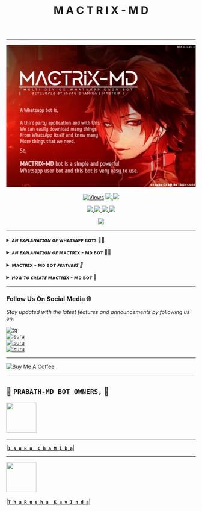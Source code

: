 # <p align="center"> M A C T R I X - M D </p>
 <p align="center">
  <a href="#"><img src="http://readme-typing-svg.herokuapp.com?color=C70039&center=true&vCenter=true&multiline=false&lines=MULTI+DEVICE+WHATSAPP+USER+BOT" alt="">
</p>

***
<p align = center>   <img src="https://raw.githubusercontent.com/IsuruBotz/IsuruData/refs/heads/main/Database/Media/MAIN-LOGO.jpg"</p>
<p align="center">

  <a href="https://github.com/IsuruChamika007/MACTRIX-MD">
    <img src="https://hits.seeyoufarm.com/api/count/incr/badge.svg?url=https%3A%2F%2Fgithub.com%2FIsuruChamika007%2FMACTRIX-MD&count_bg=%2379C83D&title_bg=%23555555&icon=gitpod.svg&icon_color=%23E7E7E7&title=Views&edge_flat=false" alt="Views"/></a>
  
  </a>
  <a href="https://github.com/IsuruChamika007/MACTRIX-MD/fork">
    <img src="https://img.shields.io/github/forks/IsuruChamika007/MACTRIX-MD?label=Forks&style=social">
    
  </a>
  <a href="https://github.com/IsuruChamika007/MACTRIX-MD/stargazers">
    <img src="https://img.shields.io/github/stars/IsuruChamika007/MACTRIX-MD?style=social">
  </a>
</p>

<p align="center">
  <a href="https://github.com/IsuruChamika007/MACTRIX-MD">
    <img src="https://img.shields.io/github/repo-size/IsuruChamika007/MACTRIX-MD?color=purple&label=Repo%20Size&style=plastic">

  </a>
  <a href="https://github.com/IsuruChamika007/MACTRIX-MD">
    <img src="https://img.shields.io/github/license/IsuruChamika007/MACTRIX-MD?color=purple&label=License&style=plastic">

  </a>
  <a href="https://github.com/IsuruChamika007/MACTRIX-MD">
    <img src="https://img.shields.io/github/languages/top/IsuruChamika007/MACTRIX-MD?color=purple&label=Javascript&style=plastic">

  </a>
  <a href="https://github.com/CyberkillersTEAM">
    <img src="https://img.shields.io/static/v1?label=Owners&message=CYBERKILLERSTEAM&color=purple&style=plastic">

  </a>
  </p>
 <p align="center">
  <a href="https://wa.me/94766632281">
    <img src="https://img.shields.io/badge/Developer-Isuru%20Chamika%20-purple&style=plastic">

  </a>
</p>
 
***

<b><details><summary>*ᴀɴ ᴇxᴘʟᴀɴᴀᴛɪᴏɴ ᴏꜰ* ᴡʜᴀᴛꜱᴀᴘᴘ ʙᴏᴛꜱ 🔮🤖</summary></b>

A **Whatsapp Bot** is a third party application and with this we can easily download many things from whatsApp itself and know many more things that we need.

</details>

<b><details><summary>*ᴀɴ ᴇxᴘʟᴀɴᴀᴛɪᴏɴ ᴏꜰ* ᴍᴀᴄᴛʀɪx - ᴍᴅ ʙᴏᴛ 🔮👾</summary></b>

**MACTRIX-MD** is a simple and powerful whatsapp user bot and this bot is very easy to use.

</details>

<b><details><summary>ᴍᴀᴄᴛʀɪx - ᴍᴅ ʙᴏᴛ *ꜰᴇᴀᴛᴜʀᴇꜱ 🌟*</summary></b>

`Not Published yet !!`

</details>

<b><details><summary>*ʜᴏᴡ ᴛᴏ ᴄʀᴇᴀᴛᴇ* ᴍᴀᴄᴛʀɪx - ᴍᴅ ʙᴏᴛ 📖</summary></b>
   
1. **You must need those things before deploy.**
 
- _Github Account_
**[![NIMAYT](https://img.shields.io/badge/HOW_TO_MAKE_GITHUB_ACCOUNT-red?style=for-the-badge&logo=youtube&logoColor=white)]([https://youtube.com/@MRNIMAOFC/](https://youtu.be/NZ6oSZfoR88?si=A4ThxQppWddcYZYD))**
    
- _Host_
    
    
2. **You must need to fork MACTRIX-MD repository.**
   
<a href='https://github.com/IsuruChamika007/MACTRIX-MD/fork' target="_blank"><img alt='Fork repo' src='https://img.shields.io/badge/Fork Mactrix Md Repository-black?style=for-the-badge&logo=git&logoColor=white'/></a>
    
    
3. **Connect to whatsapp.**
    
- _Link with your whatsappp using Scan qr code or pair code._
    
**<a href='https://professional-kitty-goutammallick516-86803e18.koyeb.app' target="_blank"><img alt='Get Session ID' src='https://img.shields.io/badge/Get Session Id Using Qr Code-black?style=for-the-badge&logo=opencv&logoColor=red'/></a>**
**<a href='https://professional-kitty-goutammallick516-86803e18.koyeb.app' target="_blank"><img alt='Get Session ID' src='https://img.shields.io/badge/Get Session Id Using Pair Code-black?style=for-the-badge&logo=opencv&logoColor=red'/></a>**
     
- _Open config.js on your forked repository. and put `SESSION_ID` and change other settings you need._
     
     
4. **Deploy**
     
- _You can deploy from the platforms below or your preferred platform from there._

[![isuru](https://img.shields.io/badge/mactrix_md_deploy_on_heroku-430098?style=for-the-badge&logo=heroku&logoColor=white&buttcode=1n2i3m4a)](https://heroku.com/deploy?template=https://github.com/IsuruChamika007/MACTRIX-MD)
  
[![isuru](https://img.shields.io/badge/mactrix_md_deploy_on_railway-0B0D0E?style=for-the-badge&logo=railway&logoColor=white&buttcode=1n2i3m4a)](https://railway.app?referralCode=mactrix-md)
    
[![isuru](https://img.shields.io/badge/mactrix_md_deploy_on_koyeb-0B0D0E?style=for-the-badge&logo=koyeb&logoColor=white&buttcode=1n2i3m4a)](https://koyeb.app)
   
[![isuru](https://img.shields.io/badge/mactrix_md_deploy_on_replit-F26207?style=for-the-badge&logo=replit&logoColor=white&buttcode=1n2i3m4a)](https://replit.com/)
   
[![isuru](https://img.shields.io/badge/mactrix_md_deploy_on_render-000000?style=for-the-badge&logo=render&logoColor=white&buttcode=1n2i3m4a)](https://docs.render.com/free)
     
[![isuru](https://img.shields.io/badge/mactrix_md_deploy_on_toystack-000000?style=for-the-badge&logo=render&logoColor=white&buttcode=1n2i3m4a)](https://toystack.ai)
    
[![isuru](https://img.shields.io/badge/mactrix_md_deploy_on_github_workflows-000000?style=for-the-badge&logo=github&logoColor=white&buttcode=1n2i3m4a)](https://github.com/IsuruChamika007/MACTRIX-MD/new/main?filename=.github/workflows/main.yml&workflow_template=blank)
    
<h6 align-"center">Attention! We do not take responsibility if your github account is suspended through this Deploy method, I advise you not to use this workflow deploy method in the latest github accounts, github accounts created a year or more ago have not received the risk of suspension so far, this works It will only be done for 6 hours, you need to update the code to reactivate it.</h6>
      
- **_You will need some code when deploying in Github workflows. Click the button below to get it._**
     
[![isuru](https://img.shields.io/badge/workflows_deployment_code-000000?style=for-the-badge&logo="https://i.ibb.co/pwNf08R/1713103024643.jpg")](https://github.com/IsuruChamika007/MACTRIX/tree/main/WORKFLOWS-CODE)

</details>

---

### Follow Us On Social Media 🌐

*_Stay updated with the latest features and announcements by following us on:_*


[![tg](https://img.shields.io/badge/TELEGRAM%20CONTACT-0A66C2?style=for-the-badge&logo=telegram&logoColor=white)]( https://t.me/IsuruChamika007)</br>
[![isuru](https://img.shields.io/badge/WHATSAPP%20CONTACT-green?style=for-the-badge&logo=whatsapp&logoColor=white)](https://wa.me/94766632281)</br>
[![isuru](https://img.shields.io/badge/WHATSAPP%20CHANNEL-darkgreen?style=for-the-badge&logo=whatsapp&logoColor=white)](https://whatsapp.com/channel/0029VaZn08Q7j6gBT4I8Ig23)</br>
[![isuru](https://img.shields.io/badge/YOUTUBE%20CHANNEL-darkred?style=for-the-badge&logo=youtube&logoColor=white)](https://youtube.com/@IsuruChamika007/)
</br>

***

<a href="https://buymeacoffee.com/isuruchamika007" target="_blank"><img src="https://cdn.buymeacoffee.com/buttons/v2/default-yellow.png" alt="Buy Me A Coffee" style="height: 60px !important;width: 217px !important;" ></a>

***

## 👑 **`PRABATH-MD BOT OWNERS,`** 👑


   <a href="https://github.com/IsuruChamika007/"><img src="https://avatars.githubusercontent.com/u/106251140?v=4" width=80 height=80></a>   

---

|**[`I s u R u  C h a M i k a`](https://github.com/IsuruChamika007)**|

---

<a href="https://github.com/MrTharuwa"><img src="https://avatars.githubusercontent.com/u/91013948?v=4" width=80 height=80></a> 

|**[`T h a R u s h a  K a v I n d a`](https://github.com/MrTharuwa)**|
